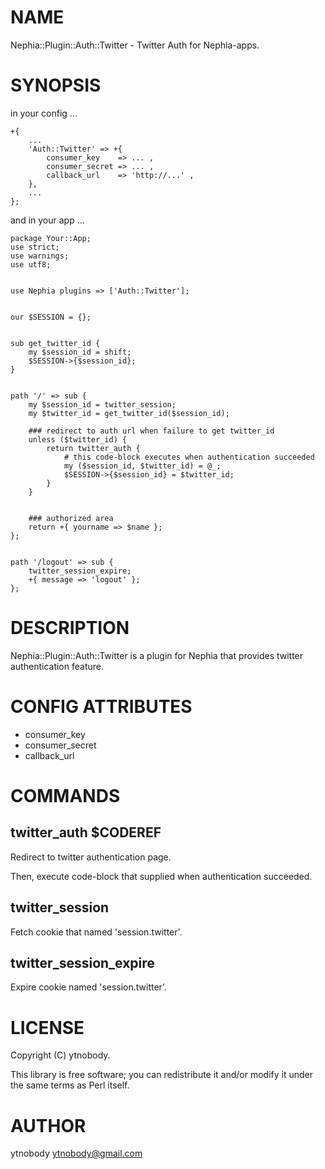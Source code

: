 # NAME

Nephia::Plugin::Auth::Twitter - Twitter Auth for Nephia-apps.

# SYNOPSIS

in your config ...

    +{
        ...
        'Auth::Twitter' => +{
            consumer_key    => ... ,
            consumer_secret => ... ,
            callback_url    => 'http://...' ,
        },
        ...
    };

and in your app ...

    package Your::App;
    use strict;
    use warnings;
    use utf8;
    

    use Nephia plugins => ['Auth::Twitter'];
    

    our $SESSION = {};
    

    sub get_twitter_id {
        my $session_id = shift;
        $SESSION->{$session_id};
    }
    

    path '/' => sub {
        my $session_id = twitter_session;
        my $twitter_id = get_twitter_id($session_id);

        ### redirect to auth url when failure to get twitter_id
        unless ($twitter_id) {
            return twitter_auth {
                # this code-block executes when authentication succeeded
                my ($session_id, $twitter_id) = @_;
                $SESSION->{$session_id} = $twitter_id;
            } 
        }
        

        ### authorized area
        return +{ yourname => $name };
    };
    

    path '/logout' => sub {
        twitter_session_expire;
        +{ message => 'logout' };
    };

# DESCRIPTION

Nephia::Plugin::Auth::Twitter is a plugin for Nephia that provides twitter authentication feature.

# CONFIG ATTRIBUTES

- consumer\_key
- consumer\_secret
- callback\_url

# COMMANDS

## twitter\_auth $CODEREF

Redirect to twitter authentication page. 

Then, execute code-block that supplied when authentication succeeded.

## twitter\_session

Fetch cookie that named 'session.twitter'.

## twitter\_session\_expire

Expire cookie named 'session.twitter'.

# LICENSE

Copyright (C) ytnobody.

This library is free software; you can redistribute it and/or modify
it under the same terms as Perl itself.

# AUTHOR

ytnobody <ytnobody@gmail.com>
